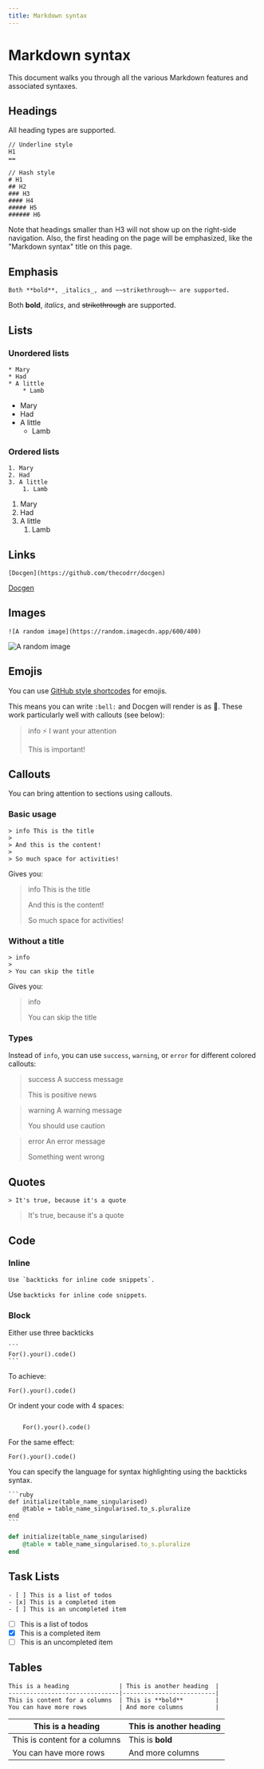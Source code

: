 ```yaml
---
title: Markdown syntax
---
```


# Markdown syntax

This document walks you through all the various Markdown features and associated syntaxes.

## Headings

All heading types are supported.

```
// Underline style
H1
==

// Hash style
# H1
## H2
### H3
#### H4
##### H5
###### H6
```

Note that headings smaller than H3 will not show up on the right-side navigation. Also, the first
heading on the page will be emphasized, like the "Markdown syntax" title on this page.

## Emphasis

```
Both **bold**, _italics_, and ~~strikethrough~~ are supported.
```

Both **bold**, _italics_, and ~~strikethrough~~ are supported.

## Lists

### Unordered lists

```
* Mary
* Had
* A little
    * Lamb
```

- Mary
- Had
- A little
  - Lamb

### Ordered lists

```
1. Mary
2. Had
3. A little
    1. Lamb
```

1. Mary
2. Had
3. A little
   1. Lamb

## Links

```
[Docgen](https://github.com/thecodrr/docgen)
```

[Docgen](https://github.com/thecodrr/docgen)

## Images

```
![A random image](https://random.imagecdn.app/600/400)
```

![A random image](https://random.imagecdn.app/600/400)

## Emojis

You can use [GitHub style shortcodes](https://emojipedia.org/shortcodes/) for emojis.

This means you can write `:bell:` and Docgen will render is as :bell:. These work particularly well
with callouts (see below):

> info :zap: I want your attention
>
> This is important!

## Callouts

You can bring attention to sections using callouts.

### Basic usage

```
> info This is the title
>
> And this is the content!
>
> So much space for activities!
```

Gives you:

> info This is the title
>
> And this is the content!
>
> So much space for activities!

### Without a title

```
> info
>
> You can skip the title
```

Gives you:

> info
>
> You can skip the title

### Types

Instead of `info`, you can use `success`, `warning`, or `error` for different colored callouts:

> success A success message
>
> This is positive news

> warning A warning message
>
> You should use caution

> error An error message
>
> Something went wrong

## Quotes

```
> It's true, because it's a quote
```

> It's true, because it's a quote

## Code

### Inline

```
Use `backticks for inline code snippets`.
```

Use `backticks for inline code snippets`.

### Block

Either use three backticks

````
```
For().your().code()
```
````

To achieve:

```
For().your().code()
```

Or indent your code with 4 spaces:

```

    For().your().code()

```

For the same effect:

    For().your().code()

You can specify the language for syntax highlighting using the backticks syntax.

````
```ruby
def initialize(table_name_singularised)
    @table = table_name_singularised.to_s.pluralize
end
```
````

```ruby
def initialize(table_name_singularised)
    @table = table_name_singularised.to_s.pluralize
end
```

## Task Lists

```
- [ ] This is a list of todos
- [x] This is a completed item
- [ ] This is an uncompleted item
```

- [ ] This is a list of todos
- [x] This is a completed item
- [ ] This is an uncompleted item

## Tables

```
This is a heading              | This is another heading  |
-------------------------------|--------------------------|
This is content for a columns  | This is **bold**         |
You can have more rows         | And more columns         |
```

| This is a heading             | This is another heading |
| ----------------------------- | ----------------------- |
| This is content for a columns | This is **bold**        |
| You can have more rows        | And more columns        |
